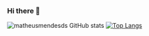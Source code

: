 ### Hi there 👋
![matheusmendesds GitHub stats](https://github-readme-stats.vercel.app/api?username=matheusmendesds&show_icons=true&theme=dark)
[![Top Langs](https://github-readme-stats.vercel.app/api/top-langs/?username=matheusmendesds&layout=donut)](https://github.com/matheusmendesds/github-readme-stats)
<!--
**matheusmendesds/matheusmendesds** is a ✨ _special_ ✨ repository because its `README.md` (this file) appears on your GitHub profile.

Here are some ideas to get you started:

- 🔭 I’m currently working on ...
- 🌱 I’m currently learning ...
- 👯 I’m looking to collaborate on ...
- 🤔 I’m looking for help with ...
- 💬 Ask me about ...
- 📫 How to reach me: ...
- 😄 Pronouns: ...
- ⚡ Fun fact: ...
-->
